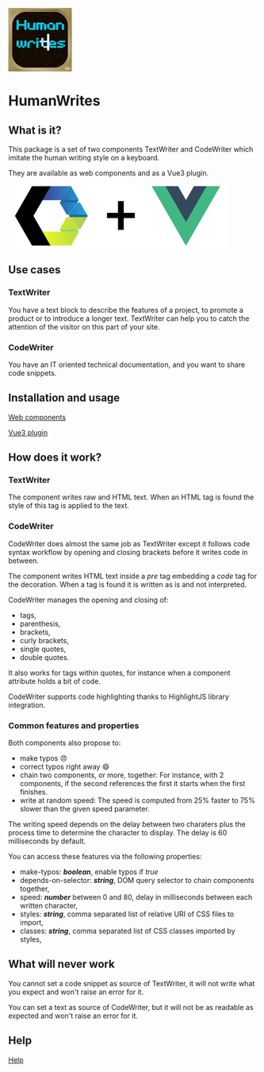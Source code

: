 ![human-writes](assets/human-writes-logo_128px.png)

# HumanWrites

## What is it?

This package is a set of two components TextWriter and CodeWriter which imitate the human writing style on a keyboard.

They are available as web components and as a Vue3 plugin.

![3rd party logos](assets/human-writes_3rdparty_small.png)

## Use cases

### TextWriter

You have a text block to describe the features of a project, to promote a product or to introduce a longer text.
TextWriter can help you to catch the attention of the visitor on this part of your site.

### CodeWriter

You have an IT oriented technical documentation, and you want to share code snippets.

## Installation and usage

[Web components](web/README.md)

[Vue3 plugin](vue/README.md)

## How does it work?

### TextWriter

The component writes raw and HTML text. When an HTML tag is found the style of this tag is applied to the text.

### CodeWriter

CodeWriter does almost the same job as TextWriter except it follows code syntax workflow by opening and closing brackets
before
it writes code in between.

The component writes HTML text inside a _pre_ tag embedding a _code_ tag for the decoration. When a tag is found it is
written as is and not interpreted.

CodeWriter manages the opening and closing of:

- tags,
- parenthesis,
- brackets,
- curly brackets,
- single quotes,
- double quotes.

It also works for tags within quotes, for instance when a component attribute holds a bit of code.

CodeWriter supports code highlighting thanks to HighlightJS library integration.

### Common features and properties

Both components also propose to:

- make typos :angry:
- correct typos right away :smile:
- chain two components, or more, together: For instance, with 2 components, if the second
  references the first it starts when the first finishes.
- write at random speed: The speed is computed from 25% faster to 75% slower than the given speed parameter.

The writing speed depends on the delay between two charaters plus the process time to determine the character to
display. The delay is 60 milliseconds by default.

You can access these features via the following properties:

- make-typos: _**boolean**_, enable typos if *true*
- depends-on-selector: _**string**_, DOM query selector to chain components together,
- speed: _**number**_ between 0 and 80, delay in milliseconds between each written character,
- styles:  _**string**_, comma separated list of relative URI of CSS files to import,
- classes: _**string**_, comma separated list of CSS classes imported by styles,

## What will never work

You cannot set a code snippet as source of TextWriter, it will not write what you expect and won't raise an error for
it.

You can set a text as source of CodeWriter, but it will not be as readable as expected and won't raise an error for it.

## Help

[Help](help/README.md)
